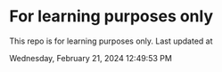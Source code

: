 # For learning purposes only
This repo is for learning purposes only.
Last updated at

Wednesday, February 21, 2024 12:49:53 PM

